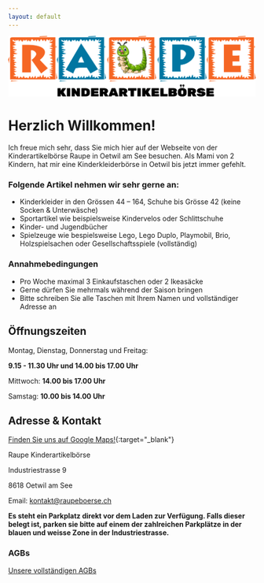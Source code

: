 ```yaml
---
layout: default
---
```


![Raupe](assets/images/raupe.png)

# Herzlich Willkommen!

Ich freue mich sehr, dass Sie mich hier auf der Webseite von der Kinderartikelbörse Raupe in Oetwil am See besuchen. Als Mami von 2 Kindern, hat mir eine Kinderkleiderbörse in Oetwil bis jetzt immer gefehlt.

### Folgende Artikel nehmen wir sehr gerne an:

* Kinderkleider in den Grössen 44 – 164, Schuhe bis Grösse 42 (keine Socken & Unterwäsche)
* Sportartikel wie beispielsweise Kindervelos oder Schlittschuhe 
* Kinder- und Jugendbücher
* Spielzeuge wie bespielsweise Lego, Lego Duplo, Playmobil, Brio, Holzspielsachen oder Gesellschaftsspiele (vollständig)

### Annahmebedingungen

* Pro Woche maximal 3 Einkaufstaschen oder 2 Ikeasäcke
* Gerne dürfen Sie mehrmals während der Saison bringen
* Bitte schreiben Sie alle Taschen mit Ihrem Namen und vollständiger Adresse an

## Öffnungszeiten

Montag, Dienstag, Donnerstag und Freitag:

<b>9.15 - 11.30 Uhr und 14.00 bis 17.00 Uhr</b>

Mittwoch: <b>14.00 bis 17.00 Uhr</b>

Samstag: <b>10.00 bis 14.00 Uhr</b>

## Adresse & Kontakt

[Finden Sie uns auf Google Maps!](https://goo.gl/maps/qacTGfMQJLABT9zLA){:target="_blank"}

Raupe Kinderartikelbörse

Industriestrasse 9

8618 Oetwil am See

Email: kontakt@raupeboerse.ch

<b>Es steht ein Parkplatz direkt vor dem Laden zur Verfügung. Falls dieser belegt ist, parken sie bitte auf einem der zahlreichen Parkplätze in der blauen und weisse Zone in der Industriestrasse.</b>

### AGBs

[Unsere vollständigen AGBs](./agbs.html)


